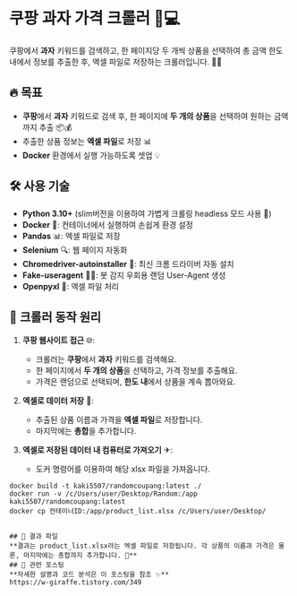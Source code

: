 # 쿠팡 과자 가격 크롤러 🍪💻

쿠팡에서 **과자** 키워드를 검색하고, 한 페이지당 두 개씩 상품을 선택하여 총 금액 한도 내에서 정보를 추출한 후, 엑셀 파일로 저장하는 크롤러입니다. 🚀✨

## 🔥 목표

- **쿠팡**에서 **과자** 키워드로 검색 후, 한 페이지에 **두 개의 상품**을 선택하여 원하는 금액까지 추출 📦💰
- 추출한 상품 정보는 **엑셀 파일**로 저장 📊
- **Docker** 환경에서 실행 가능하도록 셋업 💡

## 🛠️ 사용 기술

- **Python 3.10+** (slim버전을 이용하여 가볍게 크롤링 headless 모드 사용 🚀)
- **Docker** 🐳: 컨테이너에서 실행하여 손쉽게 환경 설정
- **Pandas** 📊: 엑셀 파일로 저장
- **Selenium** 🔍: 웹 페이지 자동화
- **Chromedriver-autoinstaller** 🚗: 최신 크롬 드라이버 자동 설치
- **Fake-useragent** 🕵️‍♂️: 봇 감지 우회용 랜덤 User-Agent 생성
- **Openpyxl** 📑: 엑셀 파일 처리

## 🚀 크롤러 동작 원리

1. **쿠팡 웹사이트 접근** 🌐:
    - 크롤러는 **쿠팡**에서 **과자** 키워드를 검색해요.
    - 한 페이지에서 **두 개의 상품**을 선택하고, 가격 정보를 추출해요.
    - 가격은 랜덤으로 선택되며, **한도 내**에서 상품을 계속 뽑아와요.

2. **엑셀로 데이터 저장** 📑:
    - 추출된 상품 이름과 가격을 **엑셀 파일**로 저장합니다.
    - 마지막에는 **총합**을 추가합니다.

3. **엑셀로 저장된 데이터 내 컴퓨터로 가져오기** ✈:
    - 도커 명령어를 이용하여 해당 xlsx 파일을 가져옵니다.

```shell
docker build -t kaki5507/randomcoupang:latest ./
docker run -v /c/Users/user/Desktop/Random:/app kaki5507/randomcoupang:latest
docker cp 컨테이너ID:/app/product_list.xlsx /c/Users/user/Desktop/


## 💾 결과 파일
**결과는 product_list.xlsx라는 엑셀 파일로 저장됩니다. 각 상품의 이름과 가격은 물론, 마지막에는 총합까지 추가합니다. 💸**
## 📜 관련 포스팅
**자세한 설명과 코드 분석은 이 포스팅을 참조 ✨**
https://w-giraffe.tistory.com/349
